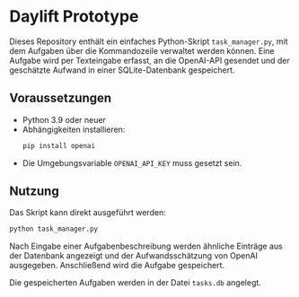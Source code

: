 # Daylift Prototype

Dieses Repository enthält ein einfaches Python-Skript `task_manager.py`, mit dem Aufgaben über die Kommandozeile verwaltet werden können. Eine Aufgabe wird per Texteingabe erfasst, an die OpenAI-API gesendet und der geschätzte Aufwand in einer SQLite-Datenbank gespeichert.

## Voraussetzungen

- Python 3.9 oder neuer
- Abhängigkeiten installieren:
  ```bash
  pip install openai
  ```
- Die Umgebungsvariable `OPENAI_API_KEY` muss gesetzt sein.

## Nutzung

Das Skript kann direkt ausgeführt werden:

```bash
python task_manager.py
```

Nach Eingabe einer Aufgabenbeschreibung werden ähnliche Einträge aus der Datenbank angezeigt und der Aufwandsschätzung von OpenAI ausgegeben. Anschließend wird die Aufgabe gespeichert.

Die gespeicherten Aufgaben werden in der Datei `tasks.db` angelegt.
